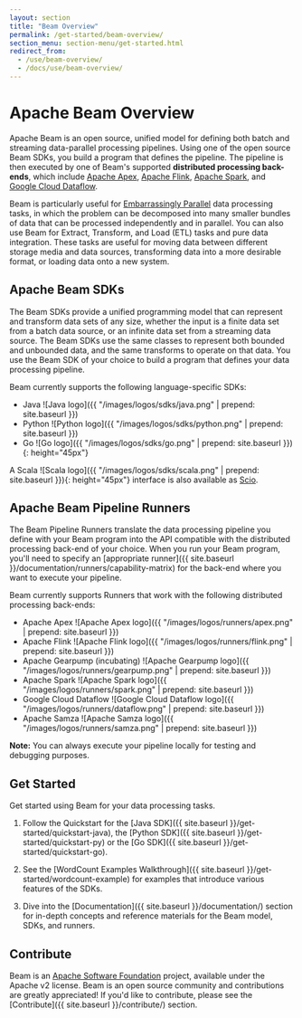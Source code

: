 ```yaml
---
layout: section
title: "Beam Overview"
permalink: /get-started/beam-overview/
section_menu: section-menu/get-started.html
redirect_from:
  - /use/beam-overview/
  - /docs/use/beam-overview/
---
```


# Apache Beam Overview

Apache Beam is an open source, unified model for defining both batch and streaming data-parallel processing pipelines. Using one of the open source Beam SDKs, you build a program that defines the pipeline. The pipeline is then executed by one of Beam's supported **distributed processing back-ends**, which include [Apache Apex](http://apex.apache.org), [Apache Flink](http://flink.apache.org), [Apache Spark](http://spark.apache.org), and [Google Cloud Dataflow](https://cloud.google.com/dataflow).

Beam is particularly useful for [Embarrassingly Parallel](http://en.wikipedia.org/wiki/Embarassingly_parallel) data processing tasks, in which the problem can be decomposed into many smaller bundles of data that can be processed independently and in parallel. You can also use Beam for Extract, Transform, and Load (ETL) tasks and pure data integration. These tasks are useful for moving data between different storage media and data sources, transforming data into a more desirable format, or loading data onto a new system.

## Apache Beam SDKs

The Beam SDKs provide a unified programming model that can represent and transform data sets of any size, whether the input is a finite data set from a batch data source, or an infinite data set from a streaming data source. The Beam SDKs use the same classes to represent both bounded and unbounded data, and the same transforms to operate on that data. You use the Beam SDK of your choice to build a program that defines your data processing pipeline.

Beam currently supports the following language-specific SDKs:

* Java ![Java logo]({{ "/images/logos/sdks/java.png" | prepend: site.baseurl }})
* Python ![Python logo]({{ "/images/logos/sdks/python.png" | prepend: site.baseurl }})
* Go ![Go logo]({{ "/images/logos/sdks/go.png" | prepend: site.baseurl }}){: height="45px"}

A Scala ![Scala logo]({{ "/images/logos/sdks/scala.png" | prepend: site.baseurl }}){: height="45px"} interface is also available as [Scio](https://github.com/spotify/scio).

## Apache Beam Pipeline Runners

The Beam Pipeline Runners translate the data processing pipeline you define with your Beam program into the API compatible with the distributed processing back-end of your choice. When you run your Beam program, you'll need to specify an [appropriate runner]({{ site.baseurl }}/documentation/runners/capability-matrix) for the back-end where you want to execute your pipeline.

Beam currently supports Runners that work with the following distributed processing back-ends:

* Apache Apex  ![Apache Apex logo]({{ "/images/logos/runners/apex.png" | prepend: site.baseurl }})
* Apache Flink ![Apache Flink logo]({{ "/images/logos/runners/flink.png" | prepend: site.baseurl }})
* Apache Gearpump (incubating) ![Apache Gearpump logo]({{ "/images/logos/runners/gearpump.png" | prepend: site.baseurl }})
* Apache Spark ![Apache Spark logo]({{ "/images/logos/runners/spark.png" | prepend: site.baseurl }})
* Google Cloud Dataflow ![Google Cloud Dataflow logo]({{ "/images/logos/runners/dataflow.png" | prepend: site.baseurl }})
* Apache Samza ![Apache Samza logo]({{ "/images/logos/runners/samza.png" | prepend: site.baseurl }})

**Note:** You can always execute your pipeline locally for testing and debugging purposes.

## Get Started

Get started using Beam for your data processing tasks.

1. Follow the Quickstart for the [Java SDK]({{ site.baseurl }}/get-started/quickstart-java), the [Python SDK]({{ site.baseurl }}/get-started/quickstart-py) or the [Go SDK]({{ site.baseurl }}/get-started/quickstart-go).

2. See the [WordCount Examples Walkthrough]({{ site.baseurl }}/get-started/wordcount-example) for examples that introduce various features of the SDKs.

3. Dive into the [Documentation]({{ site.baseurl }}/documentation/) section for in-depth concepts and reference materials for the Beam model, SDKs, and runners.

## Contribute

Beam is an [Apache Software Foundation](http://www.apache.org) project, available under the Apache v2 license. Beam is an open source community and contributions are greatly appreciated! If you'd like to contribute, please see the [Contribute]({{ site.baseurl }}/contribute/) section.
